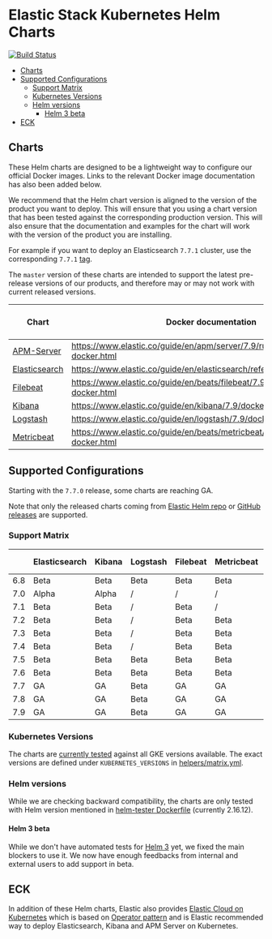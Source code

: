 # Elastic Stack Kubernetes Helm Charts

[![Build Status](https://img.shields.io/jenkins/s/https/devops-ci.elastic.co/job/elastic+helm-charts+7.9.svg)](https://devops-ci.elastic.co/job/elastic+helm-charts+7.9/)

<!-- START doctoc generated TOC please keep comment here to allow auto update -->
<!-- DON'T EDIT THIS SECTION, INSTEAD RE-RUN doctoc TO UPDATE -->


- [Charts](#charts)
- [Supported Configurations](#supported-configurations)
  - [Support Matrix](#support-matrix)
  - [Kubernetes Versions](#kubernetes-versions)
  - [Helm versions](#helm-versions)
    - [Helm 3 beta](#helm-3-beta)
- [ECK](#eck)

<!-- END doctoc generated TOC please keep comment here to allow auto update -->


## Charts

These Helm charts are designed to be a lightweight way to configure our official
Docker images. Links to the relevant Docker image documentation has also been
added below.

We recommend that the Helm chart version is aligned to the version of the product
you want to deploy. This will ensure that you using a chart version that has been
tested against the corresponding production version.
This will also ensure that the documentation and examples for the chart will work
with the version of the product you are installing.

For example if you want to deploy an Elasticsearch `7.7.1` cluster, use the
corresponding `7.7.1` [tag][elasticsearch-771].

The `master` version of these charts are intended to support the latest pre-release
versions of our products, and therefore may or may not work with current released
versions.

| Chart                                      | Docker documentation                                                        | Latest 7 Version           | Latest 6 Version            |
|--------------------------------------------|-----------------------------------------------------------------------------|----------------------------|-----------------------------|
| [APM-Server](./apm-server/README.md)       | https://www.elastic.co/guide/en/apm/server/7.9/running-on-docker.html       | [`7.9.3`][apm-7]           | [`6.8.12`][apm-6]           |
| [Elasticsearch](./elasticsearch/README.md) | https://www.elastic.co/guide/en/elasticsearch/reference/7.9/docker.html     | [`7.9.3`][elasticsearch-7] | [`6.8.12`][elasticsearch-6] |
| [Filebeat](./filebeat/README.md)           | https://www.elastic.co/guide/en/beats/filebeat/7.9/running-on-docker.html   | [`7.9.3`][filebeat-7]      | [`6.8.12`][filebeat-6]      |
| [Kibana](./kibana/README.md)               | https://www.elastic.co/guide/en/kibana/7.9/docker.html                      | [`7.9.3`][kibana-7]        | [`6.8.12`][kibana-6]        |
| [Logstash](./logstash/README.md)           | https://www.elastic.co/guide/en/logstash/7.9/docker.html                    | [`7.9.3`][logstash-7]      | [`6.8.12`][logstash-6]      |
| [Metricbeat](./metricbeat/README.md)       | https://www.elastic.co/guide/en/beats/metricbeat/7.9/running-on-docker.html | [`7.9.3`][metricbeat-7]    | [`6.8.12`][metricbeat-6]    |

## Supported Configurations

Starting with the `7.7.0` release, some charts are reaching GA.

Note that only the released charts coming from [Elastic Helm repo][] or
[GitHub releases][] are supported.

### Support Matrix

|     | Elasticsearch | Kibana | Logstash | Filebeat | Metricbeat | APM Server |
|-----|---------------|--------|----------|----------|------------|------------|
| 6.8 | Beta          | Beta   | Beta     | Beta     | Beta       | Alpha      |
| 7.0 | Alpha         | Alpha  | /        | /        | /          | /          |
| 7.1 | Beta          | Beta   | /        | Beta     | /          | /          |
| 7.2 | Beta          | Beta   | /        | Beta     | Beta       | /          |
| 7.3 | Beta          | Beta   | /        | Beta     | Beta       | /          |
| 7.4 | Beta          | Beta   | /        | Beta     | Beta       | /          |
| 7.5 | Beta          | Beta   | Beta     | Beta     | Beta       | Alpha      |
| 7.6 | Beta          | Beta   | Beta     | Beta     | Beta       | Alpha      |
| 7.7 | GA            | GA     | Beta     | GA       | GA         | Beta       |
| 7.8 | GA            | GA     | Beta     | GA       | GA         | Beta       |
| 7.9 | GA            | GA     | Beta     | GA       | GA         | Beta       |

### Kubernetes Versions

The charts are [currently tested][] against all GKE versions available. The
exact versions are defined under `KUBERNETES_VERSIONS` in
[helpers/matrix.yml][].

### Helm versions

While we are checking backward compatibility, the charts are only tested with
Helm version mentioned in [helm-tester Dockerfile][] (currently 2.16.12).

#### Helm 3 beta

While we don't have automated tests for [Helm 3][] yet, we fixed the main
blockers to use it. We now have enough feedbacks from internal and external
users to add support in beta.

## ECK

In addition of these Helm charts, Elastic also provides
[Elastic Cloud on Kubernetes][] which is based on [Operator pattern][] and is
Elastic recommended way to deploy Elasticsearch, Kibana and APM Server on
Kubernetes.


[currently tested]: https://devops-ci.elastic.co/job/elastic+helm-charts+7.9/
[elastic cloud on kubernetes]: https://github.com/elastic/cloud-on-k8s
[elastic helm repo]: https://helm.elastic.co
[github releases]: https://github.com/elastic/helm-charts/releases
[helm 3]: https://v3.helm.sh
[helm-tester Dockerfile]: https://github.com/elastic/helm-charts/blob/7.9/helpers/helm-tester/Dockerfile
[helpers/matrix.yml]: https://github.com/elastic/helm-charts/blob/7.9/helpers/matrix.yml
[operator pattern]: https://kubernetes.io/docs/concepts/extend-kubernetes/operator/
[elasticsearch-771]: https://github.com/elastic/helm-charts/tree/7.7.1/elasticsearch/

[apm-7]: https://github.com/elastic/helm-charts/tree/7.9.3/apm-server/README.md
[apm-6]: https://github.com/elastic/helm-charts/tree/6.8.12/apm-server/README.md
[elasticsearch-7]: https://github.com/elastic/helm-charts/tree/7.9.3/elasticsearch/README.md
[elasticsearch-6]: https://github.com/elastic/helm-charts/tree/6.8.12/elasticsearch/README.md
[filebeat-7]: https://github.com/elastic/helm-charts/tree/7.9.3/filebeat/README.md
[filebeat-6]: https://github.com/elastic/helm-charts/tree/6.8.12/filebeat/README.md
[kibana-7]: https://github.com/elastic/helm-charts/tree/7.9.3/kibana/README.md
[kibana-6]: https://github.com/elastic/helm-charts/tree/6.8.12/kibana/README.md
[logstash-7]: https://github.com/elastic/helm-charts/tree/7.9.3/logstash/README.md
[logstash-6]: https://github.com/elastic/helm-charts/tree/6.8.12/logstash/README.md
[metricbeat-7]: https://github.com/elastic/helm-charts/tree/7.9.3/metricbeat/README.md
[metricbeat-6]: https://github.com/elastic/helm-charts/tree/6.8.12/metricbeat/README.md
